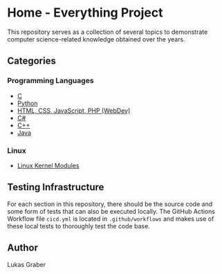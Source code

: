 # Home - Everything Project

This repository serves as a collection of several topics to demonstrate computer
science-related knowledge obtained over the years.

## Categories

### Programming Languages

- [C](lang/c)
- [Python](lang/python)
- [HTML, CSS, JavaScript, PHP (WebDev)](lang/web)
- [C#](lang/csharp)
- [C++](lang/cpp)
- [Java](lang/java)

### Linux

- [Linux Kernel Modules](linux/kernel_modules)

## Testing Infrastructure

For each section in this repository, there should be the source code and some
form of tests that can also be executed locally. The GitHub Actions Workflow
file `cicd.yml` is located in `.github/workflows` and makes use of these local
tests to thoroughly test the code base.

## Author

Lukas Graber

